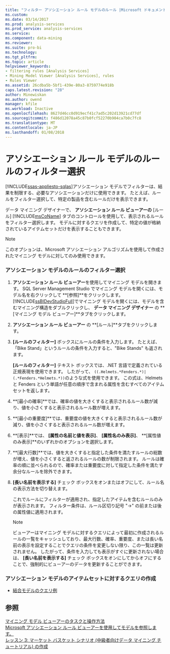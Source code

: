 ```yaml
---
title: "フィルター アソシエーション ルール モデルのルール |Microsoft ドキュメント"
ms.custom: 
ms.date: 03/14/2017
ms.prod: analysis-services
ms.prod_service: analysis-services
ms.service: 
ms.component: data-mining
ms.reviewer: 
ms.suite: pro-bi
ms.technology: 
ms.tgt_pltfrm: 
ms.topic: article
helpviewer_keywords:
- filtering rules [Analysis Services]
- Mining Model Viewer [Analysis Services], rules
- Rules Viewer
ms.assetid: 26cdba5b-5bf1-439e-80a3-8759774e918b
caps.latest.revision: "28"
author: Minewiskan
ms.author: owend
manager: kfile
ms.workload: Inactive
ms.openlocfilehash: 8627d46cc0d919ecf41c7ad5c202d13921cd77df
ms.sourcegitcommit: f486d12078a45c87b0fcf52270b904ca7b0c7fc8
ms.translationtype: MT
ms.contentlocale: ja-JP
ms.lasthandoff: 01/08/2018
---
```

# <a name="filter-a-rule-in-an-association-rules-model"></a>アソシエーション ルール モデルのルールのフィルター選択
[!INCLUDE[ssas-appliesto-sqlas](../../includes/ssas-appliesto-sqlas.md)]アソシエーション モデルでフィルターは、結果を制限する、必要なアソシエーションだけに使用できます。 たとえば、ルールをフィルター選択して、特定の製品を含むルールだけを表示できます。  
  
 データ マイニング デザイナーで、 **アソシエーション ルール ビューアーの** [ルール] [!INCLUDE[msCoName](../../includes/msconame-md.md)] タブのコントロールを使用して、表示されるルールをフィルター選択します。  モデルに対するクエリを作成して、特定の値が格納されているアイテムセットだけを表示することもできます。  
  
> [!NOTE]  
>  このオプションは、Microsoft アソシエーション アルゴリズムを使用して作成されたマイニング モデルに対してのみ使用できます。  
  
### <a name="filter-a-rule-in-an-association-model"></a>アソシエーション モデルのルールのフィルター選択  
  
1.  **アソシエーション ルール ビューアー**を使用してマイニング モデルを開きます。 SQL Server Management Studio でマイニング モデルを開くには、モデル名を右クリックして **[参照]**をクリックします。 [!INCLUDE[ssBIDevStudioFull](../../includes/ssbidevstudiofull-md.md)]でマイニング モデルを開くには、モデルを含むマイニング構造をダブルクリックし、 **データ マイニング デザイナー** の **[マイニング モデル ビューアー]**タブをクリックします。  
  
2.  **アソシエーション ルール ビューアー** の **[ルール]**タブをクリックします。  
  
3.  **[ルールのフィルター]** ボックスにルールの条件を入力します。 たとえば、「Bike Stand」というルールの条件を入力すると、"Bike Stands" も返されます。  
  
     **[ルールのフィルター]** テキスト ボックスでは、.NET 言語で定義されている正規表現を使用できます。 したがって、 `((.Helmets.*Fenders.*)|(.*Fenders.*Helmets.*))`のような式を使用できます。 この式は、Helmets と Fenders という単語が任意の順序で含まれる属性を含むすべてのアイテムセットを返します。  
  
4.  **[最小の確率]**では、確率の値を大きくすると表示されるルール数が減り、値を小さくすると表示されるルール数が増えます。  
  
5.  **[最小の重要度]**では、重要度の値を大きくすると表示されるルール数が減り、値を小さくすると表示されるルール数が増えます。  
  
6.  **[表示]**では、 **[属性の名前と値を表示]**、 **[属性名のみ表示]**、 **[属性値のみ表示]**のいずれかのオプションを選択します。  
  
7.  **[最大行数]**では、値を大きくすると指定した条件を満たすルールの総数が増え、値を小さくすると返されるルールの数が制限されます。 ルールは確率の順に並べられるので、確率または重要度に対して指定した条件を満たす余分なルールを除外できます。  
  
8.  **[長い名前を表示する]** チェック ボックスをオンまたはオフにして、ルール名の表示方法を切り替えます。  
  
     これでルールにフィルターが適用され、指定したアイテムを含むルールのみが表示されます。 フィルター条件は、ルール区切り記号 "->" の前または後の属性値に適用されます。  
  
    > [!NOTE]  
    >  ビューアーはマイニング モデルに対するクエリによって最初に作成されるルールの一覧をキャッシュしており、最大行数、確率、重要度、または長い名前の表示を設定することでクエリの条件を変更しない限り、この一覧は更新されません。 したがって、条件を入力しても表示がすぐに更新されない場合は、 **[長い名前を表示する]** チェック ボックスをオンにしてからオフにすることで、強制的にビューアーのデータを更新することができます。  
  
### <a name="create-a-query-on-the-itemsets-in-an-association-model"></a>アソシエーション モデルのアイテムセットに対するクエリの作成  
  
-   [結合モデルのクエリ例](../../analysis-services/data-mining/association-model-query-examples.md)  
  
## <a name="see-also"></a>参照  
 [マイニング モデル ビューアーのタスクと操作方法](../../analysis-services/data-mining/mining-model-viewer-tasks-and-how-tos.md)   
 [Microsoft アソシエーション ルール ビューアーを使用してモデルを参照します。](../../analysis-services/data-mining/browse-a-model-using-the-microsoft-association-rules-viewer.md)   
 [レッスン 3: マーケット バスケット シナリオ &#40;中級者向けデータ マイニング チュートリアル&#41; の作成](http://msdn.microsoft.com/library/651eef38-772e-4d97-af51-075b1b27fc5a)  
  
  
